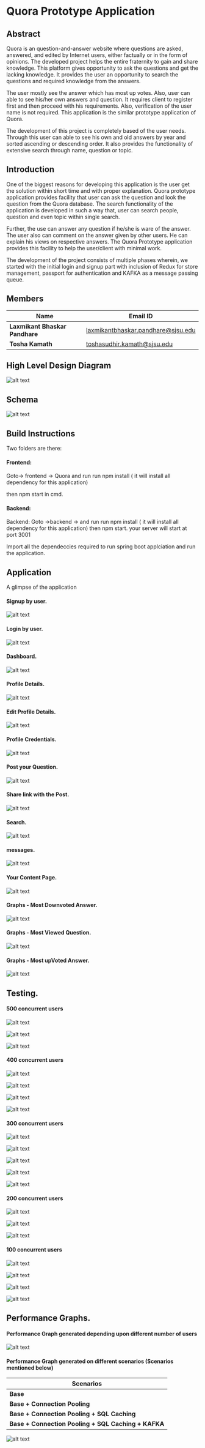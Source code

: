 # Quora Prototype Application 

## Abstract 

Quora is an question-and-answer website where questions are asked, answered, and edited by Internet users, either factually or in the form of opinions. The developed project helps the entire fraternity to gain and share knowledge. This platform gives opportunity to ask the questions and get the lacking knowledge. It provides the user an opportunity to search the questions and required knowledge from the answers.

The user mostly see the answer which has most up votes. Also, user can able to see his/her own answers and question. It requires client to register first and then proceed with his requirements. Also, verification of the user name is not required. This application is the similar prototype application of Quora. 

The development of this project is completely based of the user needs. Through this user can able to see his own and old answers by year and sorted ascending or descending order. It also provides the functionality of extensive search through name, question or topic.

## Introduction

One of the biggest reasons for developing this application is the user get the solution within short time and with proper explanation. Quora prototype application provides facility that user can ask the question and look the question from the Quora database. The search functionality of the application is developed in such a way that, user can search people, question and even topic within single search.

Further, the use can answer any question if he/she is ware of the answer. The user also can comment on the answer given by other users. He can explain his views on respective answers. The Quora Prototype application provides this facility to help the user/client with minimal work.

The development of the project consists of multiple phases wherein, we started with the initial login and signup part with inclusion of Redux for store management, passport for authentication and KAFKA as a message passing queue.


## Members 

   | Name                           |              Email ID                 | 
   |--------------------------------|---------------------------------------|
   | **Laxmikant Bhaskar Pandhare** |   laxmikantbhaskar.pandhare@sjsu.edu  |
   | **Tosha Kamath**               |      toshasudhir.kamath@sjsu.edu      |
   

## High Level Design Diagram
![alt text](https://github.com/KalyaniJawanjal-design/Quora-Prototype-Application/blob/master/images/High%20Level%20Design.png)

## Schema
![alt text](https://github.com/laxmikantbpandhare/Quora-Prototype-Application/blob/master/images/Schema.png)

## Build Instructions

Two folders are there: 

#### Frontend: 

Goto-> frontend -> Quora and run run npm install ( it will install all dependency for this application) 

then npm start in cmd. 

#### Backend: 

Backend: Goto ->backend -> and run run npm install ( it will install all dependency for this application) then npm start. your server will start at port 3001

Import all the dependeccies required to run spring boot applciation and run the application.


## Application
A glimpse of the application

#### Signup by user.

![alt text](https://github.com/laxmikantbpandhare/Quora-Prototype-Application/blob/master/images/Signup.png)

#### Login by user.

![alt text](https://github.com/laxmikantbpandhare/Quora-Prototype-Application/blob/master/images/Login%20in%20image.png)

#### Dashboard.

![alt text](https://github.com/laxmikantbpandhare/Quora-Prototype-Application/blob/master/images/Dashboard.png)

#### Profile Details.

![alt text](https://github.com/laxmikantbpandhare/Quora-Prototype-Application/blob/master/images/Profile%20Details.png)

#### Edit Profile Details.

![alt text](https://github.com/laxmikantbpandhare/Quora-Prototype-Application/blob/master/images/Profile%20Personal%20Details.png)

#### Profile Credentials.

![alt text](https://github.com/laxmikantbpandhare/Quora-Prototype-Application/blob/master/images/Profile%20Credentials.png)

#### Post your Question.

![alt text](https://github.com/laxmikantbpandhare/Quora-Prototype-Application/blob/master/images/post%20your%20question.png)

#### Share link with the Post.

![alt text](https://github.com/laxmikantbpandhare/Quora-Prototype-Application/blob/master/images/Share%20link%20with%20question%20Post.png)

#### Search.

![alt text](https://github.com/laxmikantbpandhare/Quora-Prototype-Application/blob/master/images/Search.png)

#### messages.

![alt text](https://github.com/laxmikantbpandhare/Quora-Prototype-Application/blob/master/images/messages.png)

#### Your Content Page.

![alt text](https://github.com/laxmikantbpandhare/Quora-Prototype-Application/blob/master/images/your%20content%20page.png)

#### Graphs - Most Downvoted Answer.

![alt text](https://github.com/KalyaniJawanjal-design/Quora-Prototype-Application/blob/master/images/Graph%20Moost%20doownvotes%20answer.png)

#### Graphs - Most Viewed Question.

![alt text](https://github.com/laxmikantbpandhare/Quora-Prototype-Application/blob/master/images/Graphs%20Most%20Viewed%20Questions.png)

#### Graphs - Most upVoted Answer.

![alt text](https://github.com/laxmikantbpandhare/Quora-Prototype-Application/blob/master/images/Graphs%20Most%20upVotes%20Answers.png)



## Testing.

#### 500 concurrent users

![alt text](https://github.com/laxmikantbpandhare/Quora-Prototype-Application/blob/master/images/test%20case%20images%202.png)

![alt text](https://github.com/laxmikantbpandhare/Quora-Prototype-Application/blob/master/images/test%20case%20images%201.png)

![alt text](https://github.com/laxmikantbpandhare/Quora-Prototype-Application/blob/master/images/test%20case%20images%203.png)


#### 400 concurrent users

![alt text](https://github.com/laxmikantbpandhare/Quora-Prototype-Application/blob/master/images/test%20case%20images%204.png)

![alt text](https://github.com/laxmikantbpandhare/Quora-Prototype-Application/blob/master/images/test%20case%20images%205.png)

![alt text](https://github.com/laxmikantbpandhare/Quora-Prototype-Application/blob/master/images/test%20case%20images%206.png)

![alt text](https://github.com/laxmikantbpandhare/Quora-Prototype-Application/blob/master/images/test%20case%20images%207.png)


#### 300 concurrent users

![alt text](https://github.com/laxmikantbpandhare/Quora-Prototype-Application/blob/master/images/test%20case%20images%208.png)

![alt text](https://github.com/laxmikantbpandhare/Quora-Prototype-Application/blob/master/images/test%20case%20images%209.png)

![alt text](https://github.com/laxmikantbpandhare/Quora-Prototype-Application/blob/master/images/test%20case%20images%2010.png)

![alt text](https://github.com/laxmikantbpandhare/Quora-Prototype-Application/blob/master/images/test%20case%20images%2011.png)

![alt text](https://github.com/laxmikantbpandhare/Quora-Prototype-Application/blob/master/images/test%20case%20images%2012.png)

#### 200 concurrent users

![alt text](https://github.com/laxmikantbpandhare/Quora-Prototype-Application/blob/master/images/test%20case%20images%2013.png)

![alt text](https://github.com/laxmikantbpandhare/Quora-Prototype-Application/blob/master/images/test%20case%20images%2014.png)

![alt text](https://github.com/laxmikantbpandhare/Quora-Prototype-Application/blob/master/images/test%20case%20images%2015.png)

#### 100 concurrent users

![alt text](https://github.com/laxmikantbpandhare/Quora-Prototype-Application/blob/master/images/test%20case%20images%2016.png)

![alt text](https://github.com/laxmikantbpandhare/Quora-Prototype-Application/blob/master/images/test%20case%20images%2017.png)

![alt text](https://github.com/laxmikantbpandhare/Quora-Prototype-Application/blob/master/images/test%20case%20images%2018.png)

![alt text](https://github.com/laxmikantbpandhare/Quora-Prototype-Application/blob/master/images/test%20case%20images%2019.png)



## Performance Graphs.

#### Performance Graph generated depending upon different number of users

![alt text](https://github.com/laxmikantbpandhare/Quora-Prototype-Application/blob/master/images/Performance%20Grapn%20on%20number%20of%20users.png)

#### Performance Graph generated on different scenarios (Scenarios mentioned below)

   |                    Scenarios                       | 
   |--------------------------------------------------- |
   |                    **Base**                        |
   |           **Base + Connection Pooling**            |
   |        **Base + Connection Pooling + SQL Caching** |
   | **Base + Connection Pooling + SQL Caching + KAFKA**|


![alt text](https://github.com/laxmikantbpandhare/Quora-Prototype-Application/blob/master/images/Performance%20Grpahs%20in%20different%20scenrios.png)
